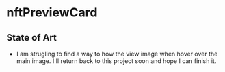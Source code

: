 # nftPreviewCard

## State of Art
- I am strugling to find a way to how the view image when hover over the main image. I'll return back to this project soon and hope I can finish it.
